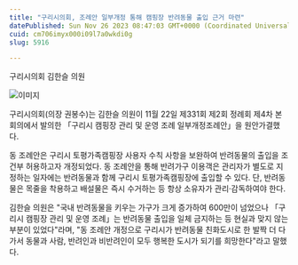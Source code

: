 ```yaml
---
title: "구리시의회, 조례안 일부개정 통해 캠핑장 반려동물 출입 근거 마련"
datePublished: Sun Nov 26 2023 08:47:03 GMT+0000 (Coordinated Universal Time)
cuid: cm706imyx000i09l7a0wkdi0g
slug: 5916

---
```



구리시의회 김한슬 의원

![이미지](https://cdn.hashnode.com/res/hashnode/image/upload/v1739260032318/3a7ab031-2ab2-4fb5-b251-890d52f330ee.jpeg)

구리시의회(의장 권봉수)는 김한슬 의원이 11월 22일 제331회 제2회 정례회 제4차 본회의에서 발의한 「구리시 캠핑장 관리 및 운영 조례 일부개정조례안」을 원안가결했다.

동 조례안은 구리시 토평가족캠핑장 사용자 수칙 사항을 보완하여 반려동물의 출입을 조건부 허용하고자 개정되었다. 동 조례안을 통해 반려가구 이용객은 관리자가 별도로 지정하는 일자에는 반려동물과 함께 구리시 토평가족캠핑장에 출입할 수 있다. 단, 반려동물은 목줄을 착용하고 배설물은 즉시 수거하는 등 항상 소유자가 관리·감독하여야 한다.

김한슬 의원은 "국내 반려동물을 키우는 가구가 크게 증가하여 600만이 넘었으나 「구리시 캠핑장 관리 및 운영 조례」는 반려동물 출입을 일체 금지하는 등 현실과 맞지 않는 부분이 있었다"라며, "동 조례안 개정으로 구리시가 반려동물 친화도시로 한 발짝 더 다가서 동물과 사람, 반려인과 비반려인이 모두 행복한 도시가 되기를 희망한다"라고 말했다.